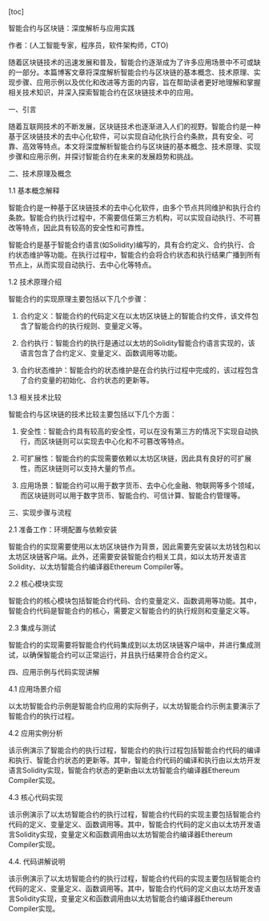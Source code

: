 
[toc]                    
                
                
智能合约与区块链：深度解析与应用实践

作者：(人工智能专家，程序员，软件架构师，CTO)

随着区块链技术的迅速发展和普及，智能合约逐渐成为了许多应用场景中不可或缺的一部分。本篇博客文章将深度解析智能合约与区块链的基本概念、技术原理、实现步骤、应用示例以及优化和改进等方面的内容，旨在帮助读者更好地理解和掌握相关技术知识，并深入探索智能合约在区块链技术中的应用。

一、引言

随着互联网技术的不断发展，区块链技术也逐渐进入人们的视野。智能合约是一种基于区块链技术的去中心化软件，可以实现自动化执行合约条款，具有安全、可靠、高效等特点。本文将深度解析智能合约与区块链的基本概念、技术原理、实现步骤和应用示例，并探讨智能合约在未来的发展趋势和挑战。

二、技术原理及概念

1.1 基本概念解释

智能合约是一种基于区块链技术的去中心化软件，由多个节点共同维护和执行合约条款。智能合约执行过程中，不需要信任第三方机构，可以实现自动执行、不可篡改等特点，因此具有较高的安全性和可靠性。

智能合约是基于智能合约语言(如Solidity)编写的，具有合约定义、合约执行、合约状态维护等功能。在执行过程中，智能合约会将合约状态和执行结果广播到所有节点上，从而实现自动执行、去中心化等特点。

1.2 技术原理介绍

智能合约的实现原理主要包括以下几个步骤：

1. 合约定义：智能合约的代码定义在以太坊区块链上的智能合约文件，该文件包含了智能合约的执行规则、变量定义等。

2. 合约执行：智能合约的执行是通过以太坊的Solidity智能合约语言实现的，该语言包含了合约定义、变量定义、函数调用等功能。

3. 合约状态维护：智能合约的状态维护是在合约执行过程中完成的，该过程包含了合约变量的初始化、合约状态的更新等。

1.3 相关技术比较

智能合约与区块链的技术比较主要包括以下几个方面：

1. 安全性：智能合约具有较高的安全性，可以在没有第三方的情况下实现自动执行，而区块链则可以实现去中心化和不可篡改等特点。

2. 可扩展性：智能合约的实现需要依赖以太坊区块链，因此具有良好的可扩展性，而区块链则可以支持大量的节点。

3. 应用场景：智能合约可以用于数字货币、去中心化金融、物联网等多个领域，而区块链则可以用于数字货币、智能合约、可信计算、智能合约管理等。

三、实现步骤与流程

2.1 准备工作：环境配置与依赖安装

智能合约的实现需要使用以太坊区块链作为背景，因此需要先安装以太坊钱包和以太坊区块链客户端。此外，还需要安装智能合约相关工具，如以太坊开发语言Solidity、以太坊智能合约编译器Ethereum Compiler等。

2.2 核心模块实现

智能合约的核心模块包括智能合约代码、合约变量定义、函数调用等功能。其中，智能合约代码是智能合约的核心，需要定义智能合约的执行规则和变量定义等。

2.3 集成与测试

智能合约的实现需要将智能合约代码集成到以太坊区块链客户端中，并进行集成测试，以确保智能合约可以正常运行，并且执行结果符合合约定义。

四、应用示例与代码实现讲解

4.1 应用场景介绍

以太坊智能合约示例是智能合约应用的实际例子，以太坊智能合约示例主要演示了智能合约的执行过程。

4.2 应用实例分析

该示例演示了智能合约的执行过程，智能合约的执行过程包括智能合约代码的编译和执行、智能合约状态的更新等。其中，智能合约代码的编译和执行由以太坊开发语言Solidity实现，智能合约状态的更新由以太坊智能合约编译器Ethereum Compiler实现。

4.3 核心代码实现

该示例演示了以太坊智能合约的执行过程，智能合约代码的实现主要包括智能合约代码的定义、变量定义、函数调用等。其中，智能合约代码的定义由以太坊开发语言Solidity实现，变量定义和函数调用由以太坊智能合约编译器Ethereum Compiler实现。

4.4. 代码讲解说明

该示例演示了以太坊智能合约的执行过程，智能合约代码的实现主要包括智能合约代码的定义、变量定义、函数调用等。其中，智能合约代码的定义由以太坊开发语言Solidity实现，变量定义和函数调用由以太坊智能合约编译器Ethereum Compiler实现。

